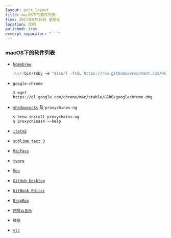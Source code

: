 ```yaml
---
layout: post_layout
title: macOS下的软件列表
time: 2017年6月16日 星期五
location: 昆明
pulished: true
excerpt_separator: "```"
---
```


### macOS下的软件列表

- [`homebrew`](https://brew.sh/)

    ```ruby
    /usr/bin/ruby -e "$(curl -fsSL https://raw.githubusercontent.com/Homebrew/install/master/install)"
    ```

- `google-chrome`

    ```shell
    $ wget https://dl.google.com/chrome/mac/stable/GGRO/googlechrome.dmg
    ```

- [`shadowsocks`](https://github.com/shadowsocks/shadowsocks-iOS/wiki/Shadowsocks-for-OSX-帮助) 及 `proxychinas-ng`

    ```shell
    $ brew install proxychains-ng
    $ proxychinas4 --help
    ```

- [`itetm2`](https://www.iterm2.com/)

- [`sublime text 3`](http://www.sublimetext.com/)

- [`MacPass`](https://github.com/mstarke/MacPass/releases)

- [`typra`](https://www.typora.io/)

- [`Mou`](http://25.io/mou/)

- [`GitHub Desktop`](https://desktop.github.com/)

- [`GitBook Editor`](https://www.gitbook.com/editor/)

- [`DropBox`](https://www.dropbox.com/install)

- [`网易云音乐`](http://music.163.com/#/download)

- `微信`

- [`vlc`](http://www.videolan.org/vlc/download-macosx.html)